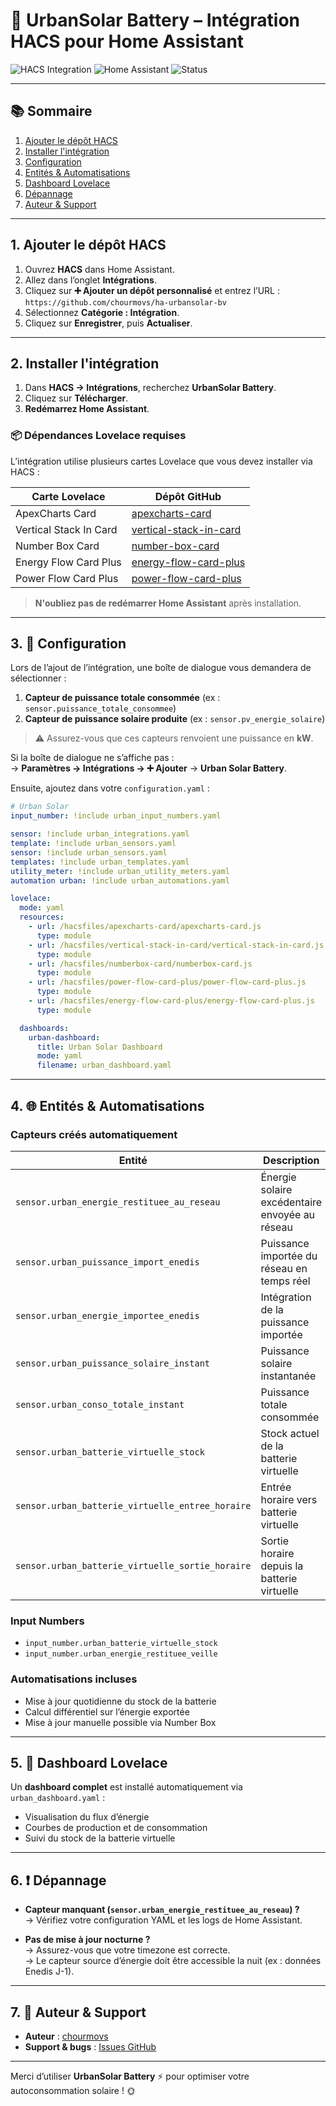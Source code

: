 # 🔋 UrbanSolar Battery – Intégration HACS pour Home Assistant

![HACS Integration](https://img.shields.io/badge/HACS-Integration-blue?logo=home-assistant)
![Home Assistant](https://img.shields.io/badge/Compatible-Home%20Assistant-41BDF5?logo=home-assistant)
![Status](https://img.shields.io/badge/Status-Stable-brightgreen)

---

## 📚 Sommaire

1. [Ajouter le dépôt HACS](#1-ajouter-le-dépôt-hacs)  
2. [Installer l'intégration](#2-installer-lintégration)  
3. [Configuration](#3-configuration)  
4. [Entités & Automatisations](#4-entités--automatisations)  
5. [Dashboard Lovelace](#5-dashboard-lovelace)  
6. [Dépannage](#6-dépannage)  
7. [Auteur & Support](#7-auteur--support)

---

## 1. Ajouter le dépôt HACS

1. Ouvrez **HACS** dans Home Assistant.  
2. Allez dans l’onglet **Intégrations**.  
3. Cliquez sur **➕ Ajouter un dépôt personnalisé** et entrez l’URL :  
   `https://github.com/chourmovs/ha-urbansolar-bv`  
4. Sélectionnez **Catégorie : Intégration**.  
5. Cliquez sur **Enregistrer**, puis **Actualiser**.

---

## 2. Installer l'intégration

1. Dans **HACS → Intégrations**, recherchez **UrbanSolar Battery**.  
2. Cliquez sur **Télécharger**.  
3. **Redémarrez Home Assistant**.

### 📦 Dépendances Lovelace requises

L’intégration utilise plusieurs cartes Lovelace que vous devez installer via HACS :

| Carte Lovelace              | Dépôt GitHub                                                   |
|----------------------------|----------------------------------------------------------------|
| ApexCharts Card            | [apexcharts-card](https://github.com/RomRider/apexcharts-card) |
| Vertical Stack In Card     | [vertical-stack-in-card](https://github.com/custom-cards/vertical-stack-in-card) |
| Number Box Card            | [number-box-card](https://github.com/custom-cards/number-box-card) |
| Energy Flow Card Plus      | [energy-flow-card-plus](https://github.com/flixlix/energy-flow-card-plus) |
| Power Flow Card Plus       | [power-flow-card-plus](https://github.com/flixlix/power-flow-card-plus) |

> **N'oubliez pas de redémarrer Home Assistant** après installation.

---

## 3. 🔧 Configuration

Lors de l’ajout de l’intégration, une boîte de dialogue vous demandera de sélectionner :

1. **Capteur de puissance totale consommée** (ex : `sensor.puissance_totale_consommee`)  
2. **Capteur de puissance solaire produite** (ex : `sensor.pv_energie_solaire`)

> ⚠️ Assurez-vous que ces capteurs renvoient une puissance en **kW**.

Si la boîte de dialogue ne s’affiche pas :  
→ **Paramètres → Intégrations → ➕ Ajouter** → **Urban Solar Battery**.

Ensuite, ajoutez dans votre `configuration.yaml` :

```yaml
# Urban Solar
input_number: !include urban_input_numbers.yaml

sensor: !include urban_integrations.yaml
template: !include urban_sensors.yaml
sensor: !include urban_sensors.yaml
templates: !include urban_templates.yaml
utility_meter: !include urban_utility_meters.yaml
automation urban: !include urban_automations.yaml

lovelace:
  mode: yaml
  resources:
    - url: /hacsfiles/apexcharts-card/apexcharts-card.js
      type: module
    - url: /hacsfiles/vertical-stack-in-card/vertical-stack-in-card.js
      type: module
    - url: /hacsfiles/numberbox-card/numberbox-card.js
      type: module
    - url: /hacsfiles/power-flow-card-plus/power-flow-card-plus.js
      type: module
    - url: /hacsfiles/energy-flow-card-plus/energy-flow-card-plus.js
      type: module

  dashboards:
    urban-dashboard:
      title: Urban Solar Dashboard
      mode: yaml
      filename: urban_dashboard.yaml
```

---

## 4. 🌐 Entités & Automatisations

### Capteurs créés automatiquement

| Entité | Description |
|--------|-------------|
| `sensor.urban_energie_restituee_au_reseau` | Énergie solaire excédentaire envoyée au réseau |
| `sensor.urban_puissance_import_enedis` | Puissance importée du réseau en temps réel |
| `sensor.urban_energie_importee_enedis` | Intégration de la puissance importée |
| `sensor.urban_puissance_solaire_instant` | Puissance solaire instantanée |
| `sensor.urban_conso_totale_instant` | Puissance totale consommée |
| `sensor.urban_batterie_virtuelle_stock` | Stock actuel de la batterie virtuelle |
| `sensor.urban_batterie_virtuelle_entree_horaire` | Entrée horaire vers batterie virtuelle |
| `sensor.urban_batterie_virtuelle_sortie_horaire` | Sortie horaire depuis la batterie virtuelle |

### Input Numbers

- `input_number.urban_batterie_virtuelle_stock`
- `input_number.urban_energie_restituee_veille`

### Automatisations incluses

- Mise à jour quotidienne du stock de la batterie
- Calcul différentiel sur l’énergie exportée
- Mise à jour manuelle possible via Number Box

---

## 5. 🎨 Dashboard Lovelace

Un **dashboard complet** est installé automatiquement via `urban_dashboard.yaml` :  
- Visualisation du flux d’énergie  
- Courbes de production et de consommation  
- Suivi du stock de la batterie virtuelle

---

## 6. ❗ Dépannage

- **Capteur manquant (`sensor.urban_energie_restituee_au_reseau`) ?**  
  → Vérifiez votre configuration YAML et les logs de Home Assistant.

- **Pas de mise à jour nocturne ?**  
  → Assurez-vous que votre timezone est correcte.  
  → Le capteur source d’énergie doit être accessible la nuit (ex : données Enedis J-1).

---

## 7. 📝 Auteur & Support

- **Auteur** : [chourmovs](https://github.com/chourmovs)  
- **Support & bugs** : [Issues GitHub](https://github.com/chourmovs/ha-urbansolar-bv/issues)

---

Merci d’utiliser **UrbanSolar Battery** ⚡️ pour optimiser votre autoconsommation solaire ! 🌞
